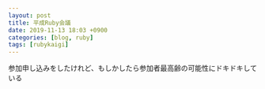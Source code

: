 ```yaml
---
layout: post
title: 平成Ruby会議
date: 2019-11-13 18:03 +0900
categories: [blog, ruby]
tags: [rubykaigi]
---
```


参加申し込みをしたけれど、もしかしたら参加者最高齢の可能性にドキドキしている
